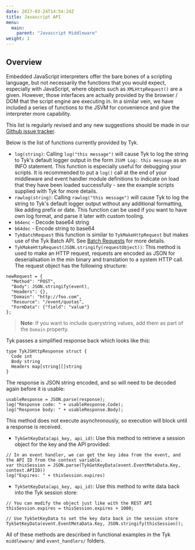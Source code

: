```yaml
---
date: 2017-03-24T14:54:24Z
title: Javascript API
menu:
  main:
    parent: "Javascript Middleware"
weight: 1 
---
```


## Overview

Embedded JavaScript interpreters offer the bare bones of a scripting language, but not necessarily the functions that you would expect, especially with JavaScript, where objects such as `XMLHttpRequest()` are a given. However, those interfaces are actually provided by the browser / DOM that the script engine are executing in. In a similar vein, we have included a series of functions to the JSVM for convenience and give the interpreter more capability.

This list is regularly revised and any new suggestions should be made in our [Github issue tracker][1].

Below is the list of functions currently provided by Tyk.

*   `log(string)`: Calling `log("this message")` will cause Tyk to log the string to Tyk's default logger output in the form `JSVM Log: this message` as an INFO statement. This function is especially useful for debugging your scripts. It is recommended to put a `log()` call at the end of your middleware and event handler module definitions to indicate on load that they have been loaded successfully - see the example scripts supplied with Tyk for more details.
*   `rawlog(string)`: Calling `rawlog("this message")` will cause Tyk to log the string to Tyk's default logger output without any additional formatting, like adding prefix or date. This function can be used if you want to have own log format, and parse it later with custom tooling.
*   `b64enc` - Decode base64 string
*   `b64dec` - Encode string to base64
*   `TykBatchRequest` this function is similar to `TykMakeHttpRequest` but makes use of the Tyk Batch API. See [Batch Requests](/docs/tyk-rest-api/batch-requests/) for more details.
*   `TykMakeHttpRequest(JSON.stringify(requestObject))`: This method is used to make an HTTP request, requests are encoded as JSON for deserialisation in the min binary and translation to a system HTTP call. The request object has the following structure:

```{.javascript}
newRequest = {
  "Method": "POST",
  "Body": JSON.stringify(event),
  "Headers": {},
  "Domain": "http://foo.com",
  "Resource": "/event/quotas",
  "FormData": {"field": "value"}
};
```
    
> **Note**: If you want to include querystring values, add them as part of the `Domain` property.
    
Tyk passes a simplified response back which looks like this:

```{.copyWrapper}
type TykJSHttpResponse struct {
  Code int
  Body string
  Headers map[string][]string
}
```
    
The response is JSON string encoded, and so will need to be decoded again before it is usable:
    
```{.copyWrapper}
usableResponse = JSON.parse(response);
log("Response code: " + usableResponse.Code);
log("Response body: " + usableResponse.Body);
```
    
This method does not execute asynchronously, so execution will block until a response is received.

* `TykGetKeyData(api_key, api_id)`: Use this method to retrieve a session object for the key and the API provided:

```{.copyWrapper}
// In an event handler, we can get the key idea from the event, and the API ID from the context variable.
var thisSession = JSON.parse(TykGetKeyData(event.EventMetaData.Key, context.APIID))
log("Expires: " + thisSession.expires)
```

* `TykSetKeyData(api_key, api_id)`: Use this method to write data back into the Tyk session store:

```{.copyWrapper}
// You can modify the object just like with the REST API
thisSession.expires = thisSession.expires + 1000;
        
// Use TykSetKeyData to set the key data back in the session store
TykSetKeyData(event.EventMetaData.Key, JSON.stringify(thisSession));
```
    
All of these methods are described in functional examples in the Tyk `middleware/` and `event_handlers/` folders.

 [1]: https://github.com/TykTechnologies/tyk/issues